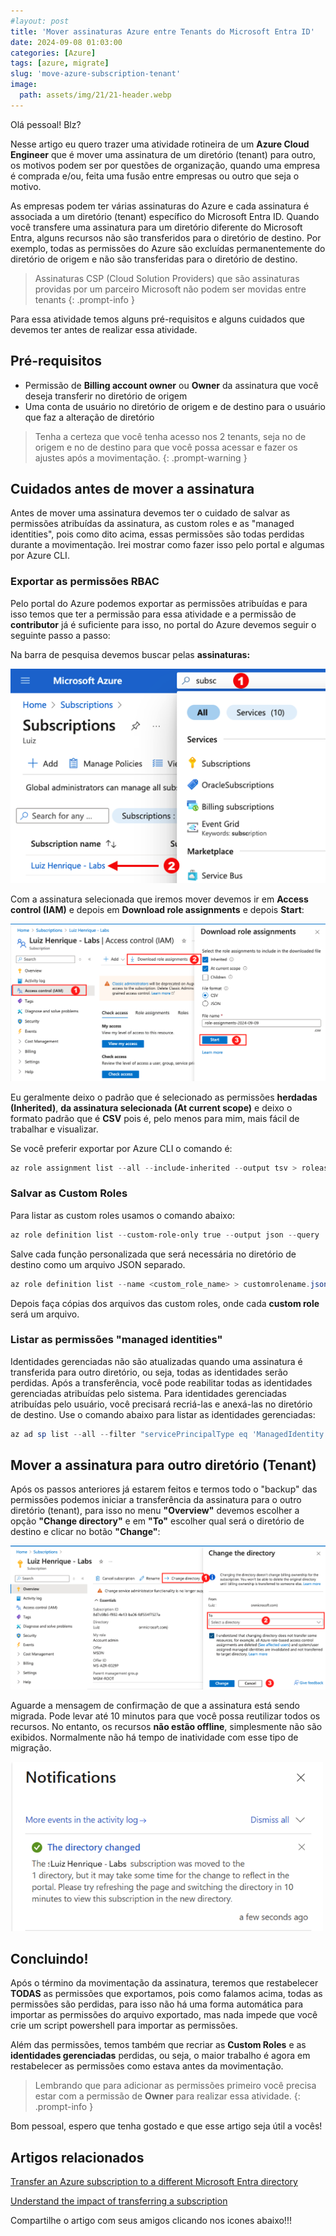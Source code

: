 ```yaml
---
#layout: post
title: 'Mover assinaturas Azure entre Tenants do Microsoft Entra ID' 
date: 2024-09-08 01:03:00
categories: [Azure]
tags: [azure, migrate]
slug: 'move-azure-subscription-tenant'
image:
  path: assets/img/21/21-header.webp
---
```


Olá pessoal! Blz?

Nesse artigo eu quero trazer uma atividade rotineira de um **Azure Cloud Engineer** que é mover uma assinatura de um diretório (tenant) para outro, os motivos podem ser por questões de organização, quando uma empresa é comprada e/ou, feita uma fusão entre empresas ou outro que seja o motivo.

As empresas podem ter várias assinaturas do Azure e cada assinatura é associada a um diretório (tenant) específico do Microsoft Entra ID. Quando você transfere uma assinatura para um diretório diferente do Microsoft Entra, alguns recursos não são transferidos para o diretório de destino. Por exemplo, todas as permissões do Azure são excluídas permanentemente do diretório de origem e não são transferidas para o diretório de destino.

> Assinaturas CSP (Cloud Solution Providers) que são assinaturas providas por um parceiro Microsoft não podem ser movidas entre tenants
{: .prompt-info }

Para essa atividade temos alguns pré-requisitos e alguns cuidados que devemos ter antes de realizar essa atividade.

## Pré-requisitos

* Permissão de **Billing account owner** ou **Owner** da assinatura que você deseja transferir no diretório de origem
* Uma conta de usuário no diretório de origem e de destino para o usuário que faz a alteração de diretório

> Tenha a certeza que você tenha acesso nos 2 tenants, seja no de origem e no de destino para que você possa acessar e fazer os ajustes após a movimentação.
{: .prompt-warning }

## Cuidados antes de mover a assinatura

Antes de mover uma assinatura devemos ter o cuidado de salvar as permissões atribuídas da assinatura, as custom roles e as "managed identities", pois como dito acima, essas permissões são todas perdidas durante a movimentação. Irei mostrar como fazer isso pelo portal e algumas por Azure CLI.

### Exportar as permissões RBAC

Pelo portal do Azure podemos exportar as permissões atribuídas e para isso temos que ter a permissão para essa atividade e a permissão de **contributor** já é suficiente para isso, no portal do Azure devemos seguir o seguinte passo a passo:

Na barra de pesquisa devemos buscar pelas **assinaturas:**

![azure-tenant-subscription](/assets/img/21/01.png)

Com a assinatura selecionada que iremos mover devemos ir em **Access control (IAM)** e depois em **Download role assignments** e depois **Start**:

![azure-tenant-subscription](/assets/img/21/02.png)

Eu geralmente deixo o padrão que é selecionado as permissões **herdadas (Inherited)**, **da assinatura selecionada (At current scope)** e deixo o formato padrão que é **CSV** pois é, pelo menos para mim, mais fácil de trabalhar e visualizar.

Se você preferir exportar por Azure CLI o comando é:

```powershell
az role assignment list --all --include-inherited --output tsv > roleassignments.tsv
```

### Salvar as Custom Roles

Para listar as custom roles usamos o comando abaixo: 

```powershell
az role definition list --custom-role-only true --output json --query '[].{roleName:roleName, roleType:roleType}'
```

Salve cada função personalizada que será necessária no diretório de destino como um arquivo JSON separado.

```powershell
az role definition list --name <custom_role_name> > customrolename.json
```

Depois faça cópias dos arquivos das custom roles, onde cada **custom role** será um arquivo.

### Listar as permissões "managed identities"

Identidades gerenciadas não são atualizadas quando uma assinatura é transferida para outro diretório, ou seja, todas as identidades serão perdidas. Após a transferência, você pode reabilitar todas as identidades gerenciadas atribuídas pelo sistema. Para identidades gerenciadas atribuídas pelo usuário, você precisará recriá-las e anexá-las no diretório de destino. Use o comando abaixo para listar as identidades gerenciadas:

```powershell
az ad sp list --all --filter "servicePrincipalType eq 'ManagedIdentity'"
```

## Mover a assinatura para outro diretório (Tenant)

Após os passos anteriores já estarem feitos e termos todo o "backup" das permissões podemos iniciar a transferência da assinatura para o outro diretório (tenant), para isso no menu **"Overview"** devemos escolher a opção **"Change directory"** e em **"To"** escolher qual será o diretório de destino e clicar no botão **"Change"**:

![azure-tenant-subscription](/assets/img/21/03.png)

Aguarde a mensagem de confirmação de que a assinatura está sendo migrada. Pode levar até 10 minutos para que você possa reutilizar todos os recursos. No entanto, os recursos **não estão offline**, simplesmente não são exibidos. Normalmente não há tempo de inatividade com esse tipo de migração.


<img src="/assets/img/21/04.png" alt="azure-tenant-subscription" width="500">

## Concluindo!

Após o término da movimentação da assinatura, teremos que restabelecer **TODAS** as permissões que exportamos, pois como falamos acima, todas as permissões são perdidas, para isso não há uma forma automática para importar as permissões do arquivo exportado, mas nada impede que você crie um script powershell para importar as permissões.

Além das permissões, temos também que recriar as **Custom Roles** e as **identidades gerenciadas** perdidas, ou seja, o maior trabalho é agora em restabelecer as permissões como estava antes da movimentação.

> Lembrando que para adicionar as permissões primeiro você precisa estar com a permissão de **Owner** para realizar essa atividade.
{: .prompt-info }

Bom pessoal, espero que tenha gostado e que esse artigo seja útil a vocês!

## Artigos relacionados

<a href="https://learn.microsoft.com/en-us/azure/role-based-access-control/transfer-subscription" target="_blank">Transfer an Azure subscription to a different Microsoft Entra directory</a> 

<a href="https://learn.microsoft.com/en-us/azure/role-based-access-control/transfer-subscription#understand-the-impact-of-transferring-a-subscription" target="_blank">Understand the impact of transferring a subscription</a> 

Compartilhe o artigo com seus amigos clicando nos icones abaixo!!!
